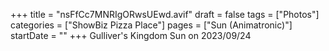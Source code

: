 +++
title = "nsFfCc7MNRIgORwsUEwd.avif"
draft = false
tags = ["Photos"]
categories = ["ShowBiz Pizza Place"]
pages = ["Sun (Animatronic)"]
startDate = ""
+++
Gulliver's Kingdom Sun on 2023/09/24
